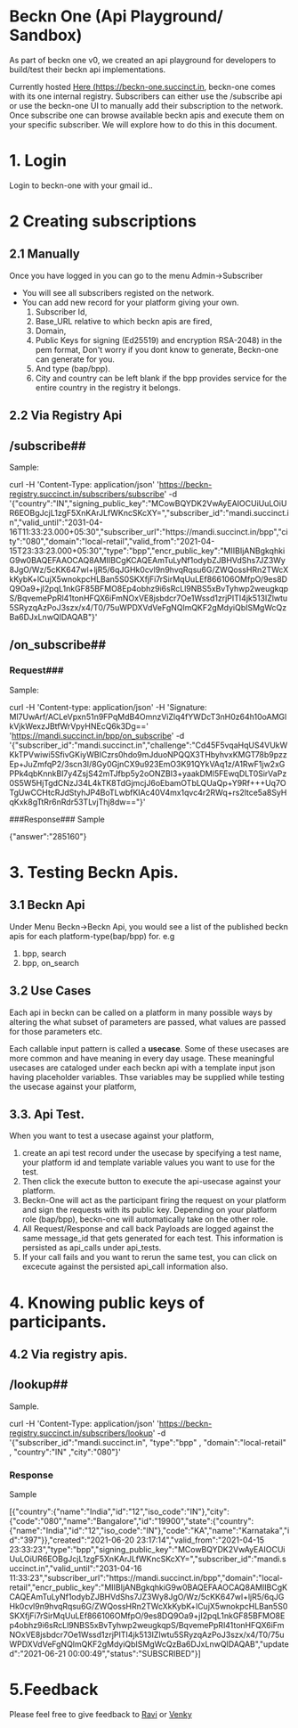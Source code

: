 # Beckn One (Api Playground/ Sandbox)
As part of beckn one v0, we created an api playground for developers to build/test their beckn api implementations. 

Currently hosted <a href="https://beckn-one.succinct.in">Here (https://beckn-one.succinct.in</a>, beckn-one comes with its one internal registry. Subscribers can either use the /subscribe api or use the beckn-one UI to manually add their subscription to the network. Once subscribe one can browse available beckn apis and execute them on your specific subscriber. We will explore how to do this in this document.

# 1. Login
Login to beckn-one with your gmail id.. 

# 2 Creating subscriptions
## 2.1 Manually
Once you have logged in you can go to the menu Admin->Subscriber

* You will see all subscribers registed on the network. 
* You can add new record for your platform giving your own.
    1. Subscriber Id, 
    2. Base_URL relative to which beckn apis are fired, 
    3. Domain, 
    4. Public Keys for signing (Ed25519) and encryption RSA-2048) in the pem format,  Don't worry if you dont know to generate, Beckn-one can generate for you. 
    5. And type (bap/bpp).
    6. City and  country can be left blank if the bpp provides service for the  entire country in the  registry it belongs.


## 2.2 Via Registry Api 

## /subscribe##
Sample:

curl  -H 'Content-Type: application/json' 'https://beckn-registry.succinct.in/subscribers/subscribe' -d '{"country":"IN","signing_public_key":"MCowBQYDK2VwAyEAIOCUiUuLOiUR6EOBgJcjL1zgF5XnKArJLfWKncSKcXY=","subscriber_id":"mandi.succinct.in","valid_until":"2031-04-16T11:33:23.000+05:30","subscriber_url":"https:\/\/mandi.succinct.in\/bpp","city":"080","domain":"local-retail","valid_from":"2021-04-15T23:33:23.000+05:30","type":"bpp","encr_public_key":"MIIBIjANBgkqhkiG9w0BAQEFAAOCAQ8AMIIBCgKCAQEAmTuLyNf1odybZJBHVdShs7JZ3Wy8JgO\/Wz\/5cKK647wl+ljR5\/6qJGHk0cvl9n9hvqRqsu6G\/ZWQossHRn2TWcXkKybK+lCujX5wnokpcHLBan5S0SKXfjFi7rSirMqUuLEf866106OMfpO\/9es8DQ9Oa9+jI2pqL1nkGF85BFMO8Ep4obhz9i6sRcLl9NBS5xBvTyhwp2weugkqpS\/BqvemePpRl41tonHFQX6iFmNOxVE8jsbdcr7Oe1Wssd1zrjPITI4jk513IZlwtu5SRyzqAzPoJ3szx\/x4\/T0\/75uWPDXVdVeFgNQlmQKF2gMdyiQbISMgWcQzBa6DJxLnwQIDAQAB"}'



## /on_subscribe##
### Request###
Sample:

curl  -H 'Content-type: application/json'  -H 'Signature: Ml7UwArf/ACLeVpxn51n9FPqMdB4OmnzViZlq4fYWDcT3nH0z64h10oAMGlkVjkWexzJBtfWrVpyHNEcQ6k3Dg==' 'https://mandi.succinct.in/bpp/on_subscribe' -d '{"subscriber_id":"mandi.succinct.in","challenge":"Cd45F5vqaHqUS4VUkWKkTPVwiwi5SfivGKiyWBICzrs0hdo9mJduoNPQQX3THbyhvxKMGT78b9pzzEp+JuZmfqP2\/3scn3l\/8Gy0GjnCX9u923EmO3K91QYkVAq1z\/A1RwF1jw2xGPPk4qbKnnkBl7y4ZsjS42mTJfbp5y2oONZBl3+yaakDMl5FEwqDLT0SirVaPz0S5W5HjTgdCNzJ34L4kTK8TdGjmcjJ6oEbamOTbLQUaQp+Y9Rf+++Uq7OTgUwCCHtcRJdStyhJP4BoTLwbfKIAc40V4mx1qvc4r2RWq+rs2ltce5a8SyHqKxk8gTtRr6nRdr53TLvjThj8dw=="}'

###Response###
Sample

{"answer":"285160"}

# 3. Testing Beckn Apis.

## 3.1 Beckn Api
Under Menu Beckn->Beckn Api, you would see a list of the published beckn apis for each platform-type(bap/bpp) 
for. e.g 

1. bpp, search
2. bpp, on_search 

## 3.2 Use Cases
Each api in beckn can be called on a platform in many possible ways by altering the what subset of parameters are passed, what values are passed for those parameters etc. 

Each callable input pattern is called a **usecase**. Some of these usecases are more common and have meaning in every day usage. These meaningful usecases are cataloged under each beckn api with a template input json having placeholder variables. Thse variables may be supplied while testing the usecase against your platform,  


## 3.3. Api Test. 
When you want to test a usecase against your platform, 

1. create an api test record under the usecase by specifying a test name, your platform id  and template variable values you want to use for the test. 
2. Then click the execute button to execute the api-usecase against your platform. 
3. Beckn-One will act as the participant firing the request on your platform and sign the requests with its public key. Depending on your platform role (bap/bpp), beckn-one will automatically take on the other role. 
4. All Request/Response and call back Payloads are logged against the same message_id that gets generated for each test. This information is persisted as api_calls under api_tests.
5. If your call fails and you want to rerun the same test, you can click on excecute against the persisted api_call information also. 


# 4. Knowing public keys of participants.
## 4.2 Via registry apis.

## /lookup##
Sample.

curl  -H 'Content-Type: application/json' 'https://beckn-registry.succinct.in/subscribers/lookup' -d '{"subscriber_id":"mandi.succinct.in", "type":"bpp" , "domain":"local-retail" , "country":"IN" ,"city":"080"}'

### Response ###
Sample

[{"country":{"name":"India","id":"12","iso_code":"IN"},"city":{"code":"080","name":"Bangalore","id":"19900","state":{"country":{"name":"India","id":"12","iso_code":"IN"},"code":"KA","name":"Karnataka","id":"397"}},"created":"2021-06-20 23:17:14","valid_from":"2021-04-15 23:33:23","type":"bpp","signing_public_key":"MCowBQYDK2VwAyEAIOCUiUuLOiUR6EOBgJcjL1zgF5XnKArJLfWKncSKcXY=","subscriber_id":"mandi.succinct.in","valid_until":"2031-04-16 11:33:23","subscriber_url":"https:\/\/mandi.succinct.in\/bpp","domain":"local-retail","encr_public_key":"MIIBIjANBgkqhkiG9w0BAQEFAAOCAQ8AMIIBCgKCAQEAmTuLyNf1odybZJBHVdShs7JZ3Wy8JgO\/Wz\/5cKK647wl+ljR5\/6qJGHk0cvl9n9hvqRqsu6G\/ZWQossHRn2TWcXkKybK+lCujX5wnokpcHLBan5S0SKXfjFi7rSirMqUuLEf866106OMfpO\/9es8DQ9Oa9+jI2pqL1nkGF85BFMO8Ep4obhz9i6sRcLl9NBS5xBvTyhwp2weugkqpS\/BqvemePpRl41tonHFQX6iFmNOxVE8jsbdcr7Oe1Wssd1zrjPITI4jk513IZlwtu5SRyzqAzPoJ3szx\/x4\/T0\/75uWPDXVdVeFgNQlmQKF2gMdyiQbISMgWcQzBa6DJxLnwQIDAQAB","updated":"2021-06-21 00:00:49","status":"SUBSCRIBED"}] 

# 5.Feedback 
Please feel free to give feedback to 
<a href="mailto:ravi@beckn.org">Ravi</a> or <a href="mailto:venky@humbhionline.in">Venky</a>
